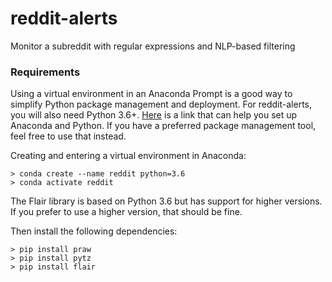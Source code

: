 # reddit-alerts
Monitor a subreddit with regular expressions and NLP-based filtering 

### Requirements
Using a virtual environment in an Anaconda Prompt is a good way to simplify Python package management and deployment. For reddit-alerts, you will also need Python 3.6+. [Here](https://docs.conda.io/projects/conda/en/latest/user-guide/getting-started.html) is a link that can help you set up Anaconda and Python. If you have a preferred package management tool, feel free to use that instead.

Creating and entering a virtual environment in Anaconda:

```
> conda create --name reddit python=3.6
> conda activate reddit
```

The Flair library is based on Python 3.6 but has support for higher versions. If you prefer to use a higher version, that should be fine.

Then install the following dependencies:

```
> pip install praw
> pip install pytz
> pip install flair
```




